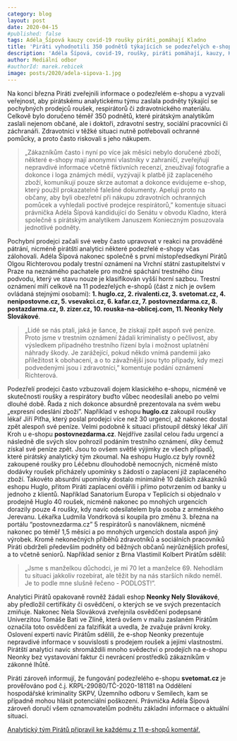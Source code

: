 ```yaml
---
category: blog
layout: post
date: 2020-04-15
#published: false
tags: Adéla_Šípová kauzy covid-19 roušky piráti_pomáhají Kladno
title: 'Piráti vyhodnotili 350 podnětů týkajících se podezřelých e-shopů s rouškami a respirátory. Podávají trestní oznámení'
description: 'Adéla Šípová, covid-19, roušky, piráti pomáhají, kauzy, Kladno'
author: Mediální odbor
#authorId: marek.rebicek
image: posts/2020/adela-sipova-1.jpg
---
```


Na konci března Piráti zveřejnili informace o podezřelém e-shopu a vyzvali veřejnost, aby pirátskému analytickému týmu zaslala podněty týkající se pochybných prodejců roušek, respirátorů či zdravotnického materiálu. Celkově bylo doručeno téměř 350 podnětů, které pirátským analytikům zaslali nejenom občané, ale i doktoři, zdravotní sestry, sociální pracovníci či záchranáři. Zdravotníci v těžké situaci nutně potřebovali ochranné pomůcky, a proto často riskovali s jeho nákupem. 
> „Zákazníkům často i nyní po více jak měsíci nebylo doručené zboží, některé e-shopy mají anonymní vlastníky v zahraničí, zveřejňují nepravdivé informace včetně fiktivních recenzí, zneužívají fotografie a dokonce i loga známých médií, vyzývají k platbě již zaplaceného zboží, komunikují pouze skrze automat a dokonce evidujeme e-shop, který použil prokazatelně falešné dokumenty. Apeluji proto na občany, aby byli obezřetní při nákupu zdravotních ochranných pomůcek a vyhledali poctivé prodejce respirátorů,” 
komentuje situaci právnička Adéla Šípová kandidující do Senátu v obvodu Kladno, která společně s pirátským analytikem Januszem Konieczným posuzovala jednotlivé podněty. 

Pochybní prodejci začali své weby často upravovat v reakci na prováděné pátrání, nicméně pirátští analytici některé podezřelé e-shopy včas zálohovali. Adéla Šípová nakonec společně s první místopředsedkyní Pirátů Olgou Richterovou podaly trestní oznámení na Vrchní státní zastupitelství v Praze na neznámého pachatele pro možné spáchání trestného činu podvodu, který ve stavu nouze je klasifikován vyšší horní sazbou. Trestní oznámení míří celkově na 11 podezřelých e-shopů (část z nich je ovšem ovládaná stejnými osobami): **1. huglo.cz, 2. rivalenti.cz, 3. svetomat.cz, 4. nenipostovne.cz, 5. vsevakci.cz, 6. kafar.cz, 7. postovnezdarma.cz, 8. postazdarma.cz, 9. zizer.cz, 10. rouska-na-oblicej.com, 11. Neonky Nely Slovákové**. 
> „Lidé se nás ptali, jaká je šance, že získají zpět aspoň své peníze. Proto jsme v trestním oznámení žádali kriminalisty o pečlivost, aby výsledkem případného trestního řízení byla i možnost uplatnění náhrady škody. Je zarážející, pokud někdo vnímá pandemii jako příležitost k obohacení, a o to závažnější jsou tyto případy, kdy mezi podvedenými jsou i zdravotníci,” komentuje podání oznámení Richterová.

Podezřelí prodejci často vzbuzovali dojem klasického e-shopu, nicméně ve skutečnosti roušky a respirátory buďto vůbec neodesílali anebo po velmi dlouhé době. Řada z nich dokonce absurdně prezentovala na svém webu „expresní odeslání zboží”. Například v eshopu **huglo.cz** zakoupil roušky lékař Jiří Piťha, který poslal prodejci více než 30 urgencí, až nakonec dostal zpět alespoň své peníze. Velmi podobně k situaci přistoupil dětský lékař Jiří Kroh u e-shopu **postovnezdarma.cz**. Nejdříve zasílal celou řadu urgencí a následně dle svých slov pohrozil podáním trestního oznámení, díky čemuž získal své peníze zpět. Jsou to ovšem světlé výjimky ze všech případů, které pirátský analytický tým zkoumal. Na eshopu Huglo.cz byly rovněž zakoupené roušky pro Léčebnu dlouhodobě nemocných, nicméně místo dodávky roušek přicházely upomínky s žádostí o zaplacení již zaplaceného zboží. Takovéto absurdní upomínky dostalo minimálně 10 dalších zákazníků eshopu Huglo, přitom Piráti zaplacení ověřili i přímo potvrzením od banky u jednoho z klientů. Například Sanatorium Europa v Teplicích si objednalo v prodejně Huglo 40 roušek, nicméně nakonec po mnohých urgencích dorazily pouze 4 roušky, kdy navíc odesílatelem byla osoba z arménského Jerevanu. Lékařka Ludmila Vondrková si koupila pro změnu 3. března na portálu “postovnezdarma.cz” 5 respirátorů s nanovláknem, nicméně nakonec po téměř 1,5 měsíci a po mnohých urgencích dostala aspoň jiný výrobek. Kromě nekonečných příběhů zdravotníků a sociálních pracovníků Piráti obdrželi především podněty od běžných občanů nejrůznějších profesí, a to včetně seniorů. Například senior z Brna Vlastimil Kolbert Pirátům sdělil: 
> „Jsme s manželkou důchodci, je mi 70 let a manželce 69. Nehodlám tu situaci jakkoliv rozebírat, ale těžit by na nás starších nikdo neměl. Je to podle mne slušně řečeno - PODLOST!”. 

Analytici Pirátů opakovaně rovněž žádali eshop **Neonky Nely Slovákové**, aby předložil certifikáty či osvědčení, o kterých se ve svých prezentacích zmiňuje. Nakonec Nela Slováková zveřejnila osvědčení podepsané Univerzitou Tomáše Bati ve Zlíně, která ovšem v mailu zaslaném Pirátům označila toto osvědčení za falzifikát a uvedla, že zvažuje právní kroky. Oslovení experti navíc Pirátům sdělili, že e-shop Neonky prezentuje nepravdivé informace v souvislosti s prodejem roušek a jejími vlastnostmi. Pirátští analytici navíc shromáždili mnoho svědectví o prodejích na e-shopu Neonky bez vystavování faktur či nevrácení prostředků zákazníkům v zákonné lhůtě.

Piráti zároveň informují, že fungování podezřelého e-shopu **svetomat.cz** je prověřováno pod č.j. KRPL-29080/TČ-2020-181181 na Oddělení hospodářské kriminality SKPV, Územního odboru v Semilech, kam se případně mohou hlásit potenciální poškození. Právnička Adéla Šípová zároveň doručí všem oznamovatelům podnětu základní informace o aktuální situaci.

[Analytický tým Pirátů připravil ke každému z 11 e-shopů komentář.](https://www.piratskelisty.cz/clanek-3085-komentar-janusze-konieczneho-k-jednotlivym-podezrelym-e-shopum-zdravotnich-pomucek)
